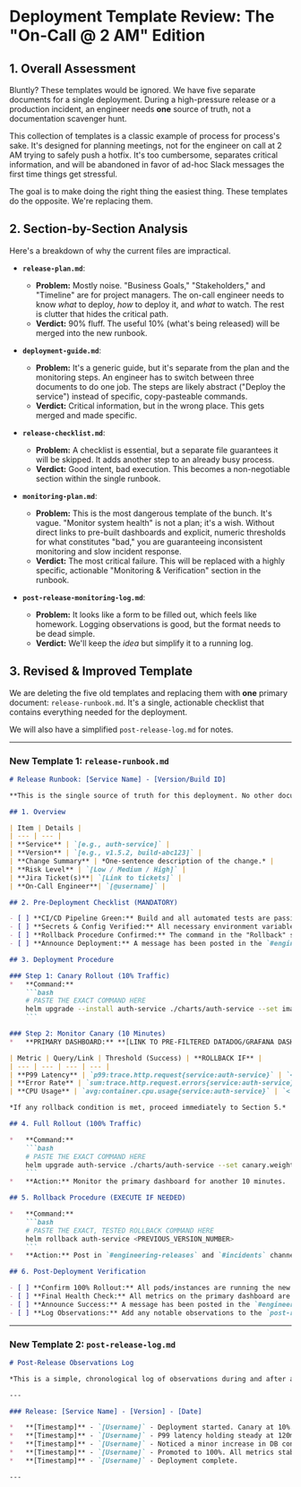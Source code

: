 # Deployment Template Review: The "On-Call @ 2 AM" Edition

## 1. Overall Assessment

Bluntly? These templates would be ignored. We have five separate documents for a single deployment. During a high-pressure release or a production incident, an engineer needs **one** source of truth, not a documentation scavenger hunt.

This collection of templates is a classic example of process for process's sake. It's designed for planning meetings, not for the engineer on call at 2 AM trying to safely push a hotfix. It's too cumbersome, separates critical information, and will be abandoned in favor of ad-hoc Slack messages the first time things get stressful.

The goal is to make doing the right thing the easiest thing. These templates do the opposite. We're replacing them.

## 2. Section-by-Section Analysis

Here's a breakdown of why the current files are impractical.

*   **`release-plan.md`**:
    *   **Problem:** Mostly noise. "Business Goals," "Stakeholders," and "Timeline" are for project managers. The on-call engineer needs to know *what* to deploy, *how* to deploy it, and *what* to watch. The rest is clutter that hides the critical path.
    *   **Verdict:** 90% fluff. The useful 10% (what's being released) will be merged into the new runbook.

*   **`deployment-guide.md`**:
    *   **Problem:** It's a generic guide, but it's separate from the plan and the monitoring steps. An engineer has to switch between three documents to do one job. The steps are likely abstract ("Deploy the service") instead of specific, copy-pasteable commands.
    *   **Verdict:** Critical information, but in the wrong place. This gets merged and made specific.

*   **`release-checklist.md`**:
    *   **Problem:** A checklist is essential, but a separate file guarantees it will be skipped. It adds another step to an already busy process.
    *   **Verdict:** Good intent, bad execution. This becomes a non-negotiable section within the single runbook.

*   **`monitoring-plan.md`**:
    *   **Problem:** This is the most dangerous template of the bunch. It's vague. "Monitor system health" is not a plan; it's a wish. Without direct links to pre-built dashboards and explicit, numeric thresholds for what constitutes "bad," you are guaranteeing inconsistent monitoring and slow incident response.
    *   **Verdict:** The most critical failure. This will be replaced with a highly specific, actionable "Monitoring & Verification" section in the runbook.

*   **`post-release-monitoring-log.md`**:
    *   **Problem:** It looks like a form to be filled out, which feels like homework. Logging observations is good, but the format needs to be dead simple.
    *   **Verdict:** We'll keep the *idea* but simplify it to a running log.

## 3. Revised & Improved Template

We are deleting the five old templates and replacing them with **one** primary document: `release-runbook.md`. It's a single, actionable checklist that contains everything needed for the deployment.

We will also have a simplified `post-release-log.md` for notes.

---

### New Template 1: `release-runbook.md`

```markdown
# Release Runbook: [Service Name] - [Version/Build ID]

**This is the single source of truth for this deployment. No other documents are needed.**

## 1. Overview

| Item | Details |
| --- | --- |
| **Service** | `[e.g., auth-service]` |
| **Version** | `[e.g., v1.5.2, build-abc123]` |
| **Change Summary** | *One-sentence description of the change.* |
| **Risk Level** | `[Low / Medium / High]` |
| **Jira Ticket(s)**| `[Link to tickets]` |
| **On-Call Engineer**| `[@username]` |

## 2. Pre-Deployment Checklist (MANDATORY)

- [ ] **CI/CD Pipeline Green:** Build and all automated tests are passing.
- [ ] **Secrets & Config Verified:** All necessary environment variables and secrets are confirmed to be in the target environment (`[e.g., Vault, Parameter Store]`).
- [ ] **Rollback Procedure Confirmed:** The command in the "Rollback" section below has been reviewed and is correct.
- [ ] **Announce Deployment:** A message has been posted in the `#engineering-releases` channel: *"Starting deployment of [Service Name] v[Version]. Runbook: [Link to this document]"*

## 3. Deployment Procedure

### Step 1: Canary Rollout (10% Traffic)
*   **Command:**
    ```bash
    # PASTE THE EXACT COMMAND HERE
    helm upgrade --install auth-service ./charts/auth-service --set image.tag=v1.5.2 --set canary.weight=10
    ```

### Step 2: Monitor Canary (10 Minutes)
*   **PRIMARY DASHBOARD:** **[LINK TO PRE-FILTERED DATADOG/GRAFANA DASHBOARD]**

| Metric | Query/Link | Threshold (Success) | **ROLLBACK IF** |
| --- | --- | --- | --- |
| **P99 Latency** | `p99:trace.http.request{service:auth-service}` | `< 150ms` | `> 250ms for 3 mins` |
| **Error Rate** | `sum:trace.http.request.errors{service:auth-service}.as_rate()` | `< 0.1%` | `> 1% for 3 mins` |
| **CPU Usage** | `avg:container.cpu.usage{service:auth-service}` | `< 70%` | `> 85% for 5 mins` |

*If any rollback condition is met, proceed immediately to Section 5.*

## 4. Full Rollout (100% Traffic)

*   **Command:**
    ```bash
    # PASTE THE EXACT COMMAND HERE
    helm upgrade auth-service ./charts/auth-service --set canary.weight=100
    ```
*   **Action:** Monitor the primary dashboard for another 10 minutes.

## 5. Rollback Procedure (EXECUTE IF NEEDED)

*   **Command:**
    ```bash
    # PASTE THE EXACT, TESTED ROLLBACK COMMAND HERE
    helm rollback auth-service <PREVIOUS_VERSION_NUMBER>
    ```
*   **Action:** Post in `#engineering-releases` and `#incidents` channel: *":rotating_light: Rolling back deployment of [Service Name] v[Version]. See runbook for details. :rotating_light:"*

## 6. Post-Deployment Verification

- [ ] **Confirm 100% Rollout:** All pods/instances are running the new version.
- [ ] **Final Health Check:** All metrics on the primary dashboard are within success thresholds.
- [ ] **Announce Success:** A message has been posted in the `#engineering-releases` channel: *"Deployment of [Service Name] v[Version] complete and stable."*
- [ ] **Log Observations:** Add any notable observations to the `post-release-log.md`.

```

---

### New Template 2: `post-release-log.md`

```markdown
# Post-Release Observations Log

*This is a simple, chronological log of observations during and after a release. Add anything noteworthy.*

---

### Release: [Service Name] - [Version] - [Date]

*   **[Timestamp]** - `[Username]` - Deployment started. Canary at 10%.
*   **[Timestamp]** - `[Username]` - P99 latency holding steady at 120ms. Error rate at 0.05%. Looks good.
*   **[Timestamp]** - `[Username]` - Noticed a minor increase in DB connections, but well within limits. Will keep an eye on it.
*   **[Timestamp]** - `[Username]` - Promoted to 100%. All metrics stable.
*   **[Timestamp]** - `[Username]` - Deployment complete.

---
```
